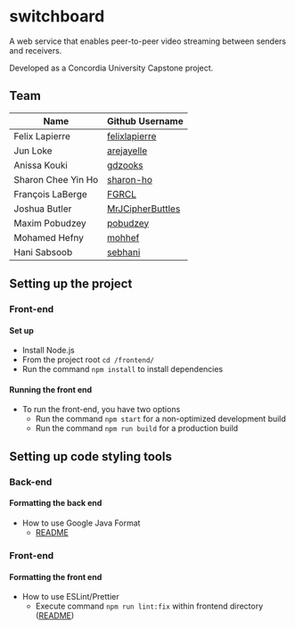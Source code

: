 # switchboard
A web service that enables peer-to-peer video streaming between senders and receivers. 

Developed as a Concordia University Capstone project.

## Team

| Name | Github Username |
|---|---|
| Felix Lapierre | [felixlapierre](https://github.com/felixlapierre) |
| Jun Loke | [arejayelle](https://github.com/arejayelle) |
| Anissa Kouki | [gdzooks](https://github.com/gdzooks) |
| Sharon Chee Yin Ho | [sharon-ho](https://github.com/sharon-ho) |
| François LaBerge | [FGRCL](https://github.com/FGRCL) |
| Joshua Butler | [MrJCipherButtles](https://github.com/MrJCipherButtles) |
| Maxim Pobudzey | [pobudzey](https://github.com/pobudzey) |
| Mohamed Hefny | [mohhef](https://github.com/mohhef) |
| Hani Sabsoob | [sebhani](https://github.com/sebhani) |


## Setting up the project

### Front-end

#### Set up
* Install Node.js
* From the project root `cd /frontend/`
* Run the command `npm install` to install dependencies

#### Running the front end
* To run the front-end, you have two options 
    * Run the command `npm start` for a non-optimized development build 
    * Run the command `npm run build` for a production build
    
## Setting up code styling tools

### Back-end

#### Formatting the back end
* How to use Google Java Format
    * [README](https://github.com/google/google-java-format)

### Front-end

#### Formatting the front end
* How to use ESLint/Prettier
    * Execute command `npm run lint:fix` within frontend directory
    ([README](https://github.com/bean-pod/switchboard/blob/master/frontend/README.md))
